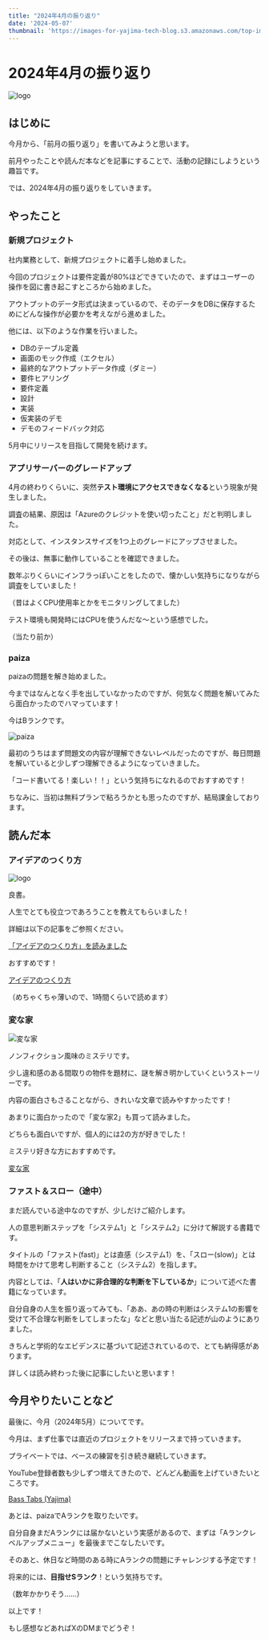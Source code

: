 ```yaml
---
title: "2024年4月の振り返り"
date: '2024-05-07'
thumbnail: 'https://images-for-yajima-tech-blog.s3.amazonaws.com/top-image-20230214.jpg'
---
```

# 2024年4月の振り返り

![logo](https://images-for-yajima-tech-blog.s3.amazonaws.com/how_to_create_an_idea.jpg)

## はじめに

今月から、「前月の振り返り」を書いてみようと思います。

前月やったことや読んだ本などを記事にすることで、活動の記録にしようという趣旨です。

では、2024年4月の振り返りをしていきます。

## やったこと

### 新規プロジェクト

社内業務として、新規プロジェクトに着手し始めました。

今回のプロジェクトは要件定義が80%ほどできていたので、まずはユーザーの操作を図に書き起こすところから始めました。

アウトプットのデータ形式は決まっているので、そのデータをDBに保存するためにどんな操作が必要かを考えながら進めました。

他には、以下のような作業を行いました。

- DBのテーブル定義
- 画面のモック作成（エクセル）
- 最終的なアウトプットデータ作成（ダミー）
- 要件ヒアリング
- 要件定義
- 設計
- 実装
- 仮実装のデモ
- デモのフィードバック対応

5月中にリリースを目指して開発を続けます。

### アプリサーバーのグレードアップ

4月の終わりくらいに、突然**テスト環境にアクセスできなくなる**という現象が発生しました。

調査の結果、原因は「Azureのクレジットを使い切ったこと」だと判明しました。

対応として、インスタンスサイズを1つ上のグレードにアップさせました。

その後は、無事に動作していることを確認できました。

数年ぶりくらいにインフラっぽいことをしたので、懐かしい気持ちになりながら調査をしていました！

（昔はよくCPU使用率とかをモニタリングしてました）

テスト環境も開発時にはCPUを使うんだな〜という感想でした。

（当たり前か）

### paiza

paizaの問題を解き始めました。

今まではなんとなく手を出していなかったのですが、何気なく問題を解いてみたら面白かったのでハマっています！

今はBランクです。

![paiza](https://images-for-yajima-tech-blog.s3.amazonaws.com/paiza.jpg)

最初のうちはまず問題文の内容が理解できないレベルだったのですが、毎日問題を解いていると少しずつ理解できるようになっていきました。

「コード書いてる！楽しい！！」という気持ちになれるのでおすすめです！

ちなみに、当初は無料プランで粘ろうかとも思ったのですが、結局課金しております。

## 読んだ本

### アイデアのつくり方

![logo](https://images-for-yajima-tech-blog.s3.amazonaws.com/how_to_create_an_idea.jpg)

良書。

人生でとても役立つであろうことを教えてもらいました！

詳細は以下の記事をご参照ください。

[「アイデアのつくり方」を読みました](https://yajima.sytes.net/posts/20240413)

おすすめです！

[アイデアのつくり方](https://amzn.asia/d/6h45zwx)

（めちゃくちゃ薄いので、1時間くらいで読めます）

### 変な家

![変な家](https://images-for-yajima-tech-blog.s3.amazonaws.com/hen_na_ie.jpg)

ノンフィクション風味のミステリです。

少し違和感のある間取りの物件を題材に、謎を解き明かしていくというストーリーです。

内容の面白さもさることながら、きれいな文章で読みやすかったです！

あまりに面白かったので「変な家2」も買って読みました。

どちらも面白いですが、個人的には2の方が好きでした！

ミステリ好きな方におすすめです。

[変な家](https://amzn.asia/d/aa6BzLr)

### ファスト＆スロー（途中）

まだ読んでいる途中なのですが、少しだけご紹介します。

人の意思判断ステップを「システム1」と「システム2」に分けて解説する書籍です。

タイトルの「ファスト(fast)」とは直感（システム1）を、「スロー(slow)」とは時間をかけて思考し判断すること（システム2）を指します。

内容としては、「**人はいかに非合理的な判断を下しているか**」について述べた書籍になっています。

自分自身の人生を振り返ってみても、「ああ、あの時の判断はシステム1の影響を受けて不合理な判断をしてしまったな」などと思い当たる記述が山のようにありました。

きちんと学術的なエビデンスに基づいて記述されているので、とても納得感があります。

詳しくは読み終わった後に記事にしたいと思います！

## 今月やりたいことなど

最後に、今月（2024年5月）についてです。

今月は、まず仕事では直近のプロジェクトをリリースまで持っていきます。

プライベートでは、ベースの練習を引き続き継続していきます。

YouTube登録者数も少しずつ増えてきたので、どんどん動画を上げていきたいところです。

[Bass Tabs (Yajima)](https://www.youtube.com/@yajima_bass_guitar)

あとは、paizaでAランクを取りたいです。

自分自身まだAランクには届かないという実感があるので、まずは「Aランクレベルアップメニュー」を最後までこなしたいです。

そのあと、休日など時間のある時にAランクの問題にチャレンジする予定です！

将来的には、**目指せSランク**！という気持ちです。

（数年かかりそう……）

以上です！

もし感想などあればXのDMまでどうぞ！
